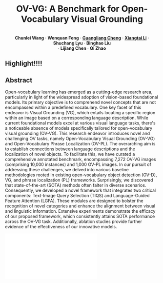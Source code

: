 <br />
<p align="center">
  <h1 align="center">OV-VG: A Benchmark for Open-Vocabulary Visual Grounding</h1>
  <p align="center">
    <br />
    <strong>Chunlei Wang</strong></a>
    ·
    <strong>Wenquan Feng</strong></a>
    ·
    <a href="https://sites.google.com/view/guangliangcheng"><strong>Guangliang Cheng</strong></a>
    ·
    <a href="https://lxtgh.github.io/"><strong>Xiangtai Li</strong></a>
    ·
    <strong>Shuchang Lyu</strong></a>
    ·
    <strong>Binghao Liu</strong></a>
    <br />
    ·
    <strong>Lijiang Chen</strong></a>
    ·
    <strong>Qi Zhao</strong></a>
    <br />
  </p>

## Highlight!!!!



## Abstract

Open-vocabulary learning has emerged as a cutting-edge research area, particularly in light of the widespread adoption of vision-based foundational models. Its primary objective is to comprehend novel concepts that are not encompassed within a predefined vocabulary. One key facet of this endeavor is Visual Grounding (VG), which entails locating a specific region within an image based on a corresponding language description. While current foundational models excel at various visual language tasks, there's a noticeable absence of models specifically tailored for open-vocabulary visual grounding (OV-VG). This research endeavor introduces novel and challenging OV tasks, namely Open-Vocabulary Visual Grounding (OV-VG) and Open-Vocabulary Phrase Localization (OV-PL). The overarching aim is to establish connections between language descriptions and the localization of novel objects. To facilitate this, we have curated a comprehensive annotated benchmark, encompassing 7,272 OV-VG images (comprising 10,000 instances) and 1,000 OV-PL images. In our pursuit of addressing these challenges, we delved into various baseline methodologies rooted in existing open-vocabulary object detection (OV-D), VG, and phrase localization (PL) frameworks. Surprisingly, we discovered that state-of-the-art (SOTA) methods often falter in diverse scenarios. Consequently, we developed a novel framework that integrates two critical components: Text-Image Query Selection (TIQS) and Language-Guided Feature Attention (LGFA). These modules are designed to bolster the recognition of novel categories and enhance the alignment between visual and linguistic information. Extensive experiments demonstrate the efficacy of our proposed framework, which consistently attains SOTA performance across the OV-VG task. Additionally, ablation studies provide further evidence of the effectiveness of our innovative models.

![teaser](./problem_setting.pdf)
